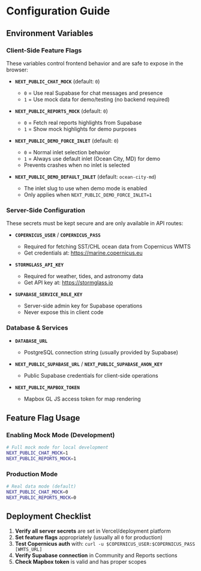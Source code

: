 # Configuration Guide

## Environment Variables

### Client-Side Feature Flags

These variables control frontend behavior and are safe to expose in the browser:

- **`NEXT_PUBLIC_CHAT_MOCK`** (default: `0`)
  - `0` = Use real Supabase for chat messages and presence
  - `1` = Use mock data for demo/testing (no backend required)
  
- **`NEXT_PUBLIC_REPORTS_MOCK`** (default: `0`)
  - `0` = Fetch real reports highlights from Supabase
  - `1` = Show mock highlights for demo purposes

- **`NEXT_PUBLIC_DEMO_FORCE_INLET`** (default: `0`)
  - `0` = Normal inlet selection behavior
  - `1` = Always use default inlet (Ocean City, MD) for demo
  - Prevents crashes when no inlet is selected
  
- **`NEXT_PUBLIC_DEMO_DEFAULT_INLET`** (default: `ocean-city-md`)
  - The inlet slug to use when demo mode is enabled
  - Only applies when `NEXT_PUBLIC_DEMO_FORCE_INLET=1`

### Server-Side Configuration

These secrets must be kept secure and are only available in API routes:

- **`COPERNICUS_USER`** / **`COPERNICUS_PASS`**
  - Required for fetching SST/CHL ocean data from Copernicus WMTS
  - Get credentials at: https://marine.copernicus.eu
  
- **`STORMGLASS_API_KEY`**
  - Required for weather, tides, and astronomy data
  - Get API key at: https://stormglass.io

- **`SUPABASE_SERVICE_ROLE_KEY`**
  - Server-side admin key for Supabase operations
  - Never expose this in client code

### Database & Services

- **`DATABASE_URL`**
  - PostgreSQL connection string (usually provided by Supabase)
  
- **`NEXT_PUBLIC_SUPABASE_URL`** / **`NEXT_PUBLIC_SUPABASE_ANON_KEY`**
  - Public Supabase credentials for client-side operations
  
- **`NEXT_PUBLIC_MAPBOX_TOKEN`**
  - Mapbox GL JS access token for map rendering

## Feature Flag Usage

### Enabling Mock Mode (Development)

```bash
# Full mock mode for local development
NEXT_PUBLIC_CHAT_MOCK=1
NEXT_PUBLIC_REPORTS_MOCK=1
```

### Production Mode

```bash
# Real data mode (default)
NEXT_PUBLIC_CHAT_MOCK=0
NEXT_PUBLIC_REPORTS_MOCK=0
```

## Deployment Checklist

1. **Verify all server secrets** are set in Vercel/deployment platform
2. **Set feature flags** appropriately (usually all `0` for production)
3. **Test Copernicus auth** with: `curl -u $COPERNICUS_USER:$COPERNICUS_PASS [WMTS_URL]`
4. **Verify Supabase connection** in Community and Reports sections
5. **Check Mapbox token** is valid and has proper scopes
